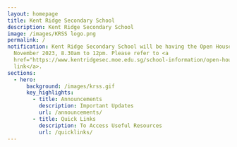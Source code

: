 ```yaml
---
layout: homepage
title: Kent Ridge Secondary School
description: Kent Ridge Secondary School
image: /images/KRSS logo.png
permalink: /
notification: Kent Ridge Secondary School will be having the Open House on 11
  November 2023, 8.30am to 12pm. Please refer to <a
  href="https://www.kentridgesec.moe.edu.sg/school-information/open-house-2023/">the
  link</a>.
sections:
  - hero:
      background: /images/krss.gif
      key_highlights:
        - title: Announcements
          description: Important Updates
          url: /announcements/
        - title: Quick Links
          description: To Access Useful Resources
          url: /quicklinks/
---
```

